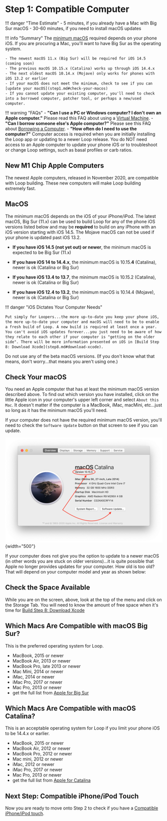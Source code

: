 # Step 1: Compatible Computer

!!! danger "Time Estimate"
    - 5 minutes, if you already have a Mac with Big Sur macOS
    - 30-60 minutes, if you need to install macOS updates

!!! info "Summary"
    The [minimum macOS](step1.md#macos) required depends on your phone iOS. If you are procuring a Mac, you'll want to have Big Sur as the operating system.

    - The newest macOS 11.x (Big Sur) will be required for iOS 14.5 (coming soon)
    - The previous macOS 10.15.x (Catalina) works up through iOS 14.4.x
    - The next oldest macOS 10.14.x (Mojave) only works for phones with iOS 13.2 or earlier
    - If your macOS does not meet the minimum, check to see if you can [update your macOS](step1.md#check-your-macos)
    - If you cannot update your existing computer, you'll need to check into a borrowed computer, patcher tool, or perhaps a new/used computer.

!!! warning "FAQs"
    - **"Can I use a PC or Windows computer? I don't own an Apple computer."** Please read this FAQ about using a [Virtual Machine](../faqs/FAQs.md#can-i-use-a-pc-or-windows-computer-to-build).
    - **"Can I borrow someone else's Apple computer?"** Please see this FAQ about [Borrowing a Computer](../faqs/FAQs.md#do-i-need-to-own-my-own-apple-computer).
    - **"How often do I need to use the computer?"** Computer access is required when you are initially installing the Loop app or updating to a newer Loop release. You do NOT need access to an Apple computer to update your phone iOS or to troubleshoot or change Loop settings, such as basal profiles or carb ratios.

## New M1 Chip Apple Computers

The newest Apple computers, released in November 2020, are compatible with Loop building. These new computers will make Loop building extremely fast.

## MacOS

The minimum macOS depends on the iOS of your iPhone/iPod. The latest macOS, Big Sur (11.x) can be used to build Loop for any of the phone iOS versions listed below and may be **required** to build on any iPhone with an iOS version starting with iOS 14.5. The Mojave macOS can not be used if your phone is updated past iOS 13.2.

* **If you have iOS 14.5 (not yet out) or newer**, the minimum macOS is expected to be Big Sur (11.x)

* **If you have iOS 14 to 14.4.x**, the minimum macOS is 10.15.**4** (Catalina), newer is ok (Catalina or Big Sur)

* **If you have iOS 13.4 to 13.7**, the minimum macOS is 10.15.2 (Catalina), newer is ok (Catalina or Big Sur)

* **If you have iOS 12.4 to 13.2**, the minimum macOS is 10.14.4 (Mojave), newer is ok (Catalina or Big Sur)


!!! danger "iOS Dictates Your Computer Needs"

    Put simply for Loopers...the more up-to-date you keep your phone iOS, the more up-to-date your computer and macOS will need to be to enable a fresh build of Loop. A new build is required at least once a year. You can't avoid iOS updates forever...you just need to be aware of how they relate to each other if your computer is "getting on the older side". There will be more information presented on iOS in [Build Step 8: Download Xcode](step8.md#download-xcode).

Do not use any of the beta macOS versions. (If you don't know what that means, don't worry...that means you aren't using one.)

## Check Your macOS

You need an Apple computer that has at least the minimum macOS version described above. To find out which version you have installed, click on the little Apple icon in your computer's upper left corner and select `About this Mac`. It doesn't matter if the computer is a MacBook, iMac, macMini, etc...just so long as it has the minimum macOS you'll need.

If your computer does not have the required minimum macOS version, you'll need to check the `Software Update` button on that screen to see if you can update.

![img/macosx.png](img/macosx.png){width="500"}

If your computer does not give you the option to update to a newer macOS (in other words you are stuck on older versions)...it is quite possible that Apple no longer provides updates for your computer. How old is too old? That will depend on your computer model and year as shown below:

## Check the Space Available

While you are on the screen, above, look at the top of the menu and click on the Storage Tab.  You will need to know the amount of free space when it's time for [Build Step 8: Download Xcode](step8.md)


## Which Macs Are Compatible with macOS Big Sur?

This is the preferred operating system for Loop.

* MacBook, 2015 or newer
* MacBook Air, 2013 or newer
* MacBook Pro, late 2013 or newer
* Mac Mini, 2014 or newer
* iMac, 2014 or newer
* iMac Pro, 2017 or newer
* Mac Pro, 2013 or newer
* get the full list from [Apple for Big Sur](https://support.apple.com/en-us/HT211238)


## Which Macs Are Compatible with macOS Catalina?

This is an acceptable operating system for Loop if you limit your phone iOS to be 14.4.x or earlier.

* MacBook, 2015 or newer
* MacBook Air, 2012 or newer
* MacBook Pro, 2012 or newer
* Mac mini, 2012 or newer
* iMac, 2012 or newer
* iMac Pro, 2017 or newer
* Mac Pro, 2013 or newer
* get the full list from [Apple for Catalina](https://support.apple.com/en-us/HT210222)

## Next Step: Compatible iPhone/iPod Touch

Now you are ready to move onto Step 2 to check if you have a [Compatible iPhone/iPod touch](step2.md).
